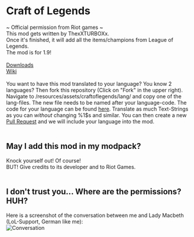 # Craft of Legends
~ Official permission from Riot games ~ <br>
This mod gets written by ThexXTURBOXx. <br>
Once it's finished, it will add all the items/champions from League of Legends. <br>
The mod is for 1.9! <br>
<br>
[Downloads](https://github.com/ThexXTURBOXx/Craft-of-Legends/releases) <br>
[Wiki](https://github.com/ThexXTURBOXx/Craft-of-Legends/wiki) <br>
<br>
You want to have this mod translated to your language? You know 2 languages? Then fork this repository (Click on "Fork" in the upper right). Navigate to /resources/assets/craftoflegends/lang/ and copy one of the lang-files. The new file needs to be named after your language-code. The code for your language can be found [here](http://minecraft.gamepedia.com/Language#Available_languages). Translate as much Text-Strings as you can *without* changing %1$s and similar. You can then create a new [Pull Request](https://github.com/ThexXTURBOXx/Craft-of-Legends/compare) and we will include your language into the mod. <br>
<br>
## May I add this mod in my modpack? <br>
Knock yourself out! Of course! <br>
BUT! Give credits to its developer and to Riot Games. <br>
<br>
## I don't trust you... Where are the permissions? HUH? <br>
Here is a screenshot of the conversation between me and Lady Macbeth (LoL-Support, German like me): <br>
![Conversation](http://www.femtopedia.de/conversation.png) <br>

